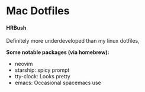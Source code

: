 
# Mac Dotfiles
#### HRBush
Definitely more underdeveloped than my linux dotfiles, 

**Some notable packages (via homebrew):**
* neovim
* starship: spicy prompt
* tty-clock: Looks pretty
* emacs: Occasional spacemacs use
